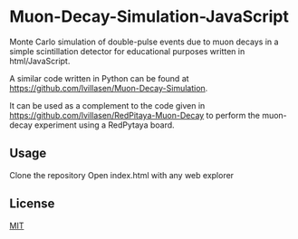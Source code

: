 # Muon-Decay-Simulation-JavaScript

Monte Carlo simulation of double-pulse events due to muon decays in a simple scintillation detector for educational purposes written in html/JavaScript.

A similar code written in Python can be found at https://github.com/lvillasen/Muon-Decay-Simulation.

It can be used as a complement to the code given in https://github.com/lvillasen/RedPitaya-Muon-Decay to perform the muon-decay experiment using a RedPytaya board.

## Usage
Clone the repository 
Open index.html with any web explorer

## License

[MIT](LICENSE)

